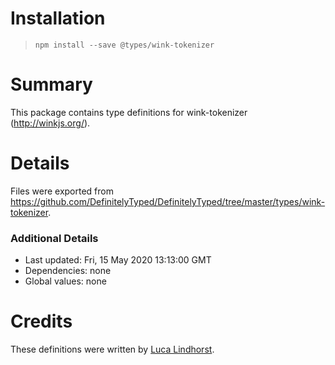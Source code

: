 # Installation
> `npm install --save @types/wink-tokenizer`

# Summary
This package contains type definitions for wink-tokenizer (http://winkjs.org/).

# Details
Files were exported from https://github.com/DefinitelyTyped/DefinitelyTyped/tree/master/types/wink-tokenizer.

### Additional Details
 * Last updated: Fri, 15 May 2020 13:13:00 GMT
 * Dependencies: none
 * Global values: none

# Credits
These definitions were written by [Luca Lindhorst](https://github.com/lal12).
